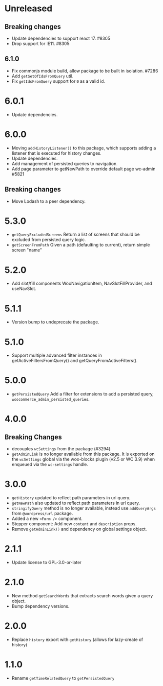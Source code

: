 # Unreleased
## Breaking changes

-   Update dependencies to support react 17. #8305
-   Drop support for IE11. #8305

## 6.1.0

-   Fix commonjs module build, allow package to be built in isolation. #7286
-   Add `getSetOfIdsFromQuery` util.
-   Fix `getIdsFromQuery` support for `0` as a valid id.
# 6.0.1

-   Update dependencies.

# 6.0.0

-   Moving `addHistoryListener()` to this package, which supports adding a listener that is executed for history changes.
-   Update dependencies.
-   Add management of persisted queries to navigation.
-   Add page parameter to getNewPath to override default page wc-admin #5821

## Breaking changes

-   Move Lodash to a peer dependency.

# 5.3.0

-   `getQueryExcludedScreens` Return a list of screens that should be excluded from persisted query logic.
-   `getScreenFromPath` Given a path (defaulting to current), return simple screen "name"

# 5.2.0

-   Add slot/fill components WooNavigationItem, NavSlotFillProvider, and useNavSlot.

# 5.1.1

-   Version bump to undeprecate the package.

# 5.1.0

-   Support multiple advanced filter instances in getActiveFiltersFromQuery() and getQueryFromActiveFilters().

# 5.0.0

-   `getPersistedQuery` Add a filter for extensions to add a persisted query, `woocommerce_admin_persisted_queries`.

# 4.0.0

## Breaking Changes

-   decouples `wcSettings` from the package (#3294)
-   `getAdminLink` is no longer available from this package. It is exported on the `wcSettings` global via the woo-blocks plugin (v2.5 or WC 3.9) when enqueued via the `wc-settings` handle.

# 3.0.0

-   `getHistory` updated to reflect path parameters in url query.
-   `getNewPath` also updated to reflect path parameters in url query.
-   `stringifyQuery` method is no longer available, instead use `addQueryArgs` from `@wordpress/url` package.
-   Added a new `<Form />` component.
-   Stepper component: Add new `content` and `description` props.
-   Remove `getAdminLink()` and dependency on global settings object.

# 2.1.1

-   Update license to GPL-3.0-or-later

# 2.1.0

-   New method `getSearchWords` that extracts search words given a query object.
-   Bump dependency versions.

# 2.0.0

-   Replace `history` export with `getHistory` (allows for lazy-create of history)

# 1.1.0

-   Rename `getTimeRelatedQuery` to `getPersistedQuery`
